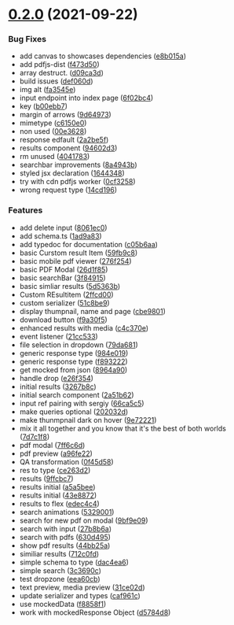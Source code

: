 # [0.2.0](https://github.com/jina-ai/jina-ui/compare/v0.1.5...v0.2.0) (2021-09-22)


### Bug Fixes

* add canvas to showcases dependencies ([e8b015a](https://github.com/jina-ai/jina-ui/commit/e8b015a61dc4cb3630ff82dcdd28fcee650f1c1f))
* add pdfjs-dist ([f473d50](https://github.com/jina-ai/jina-ui/commit/f473d50cbfcec4c0992b82b0d878f9bf3d653ef7))
* array destruct. ([d09ca3d](https://github.com/jina-ai/jina-ui/commit/d09ca3dc4a45d31eefc09116e3a0547b1dd131bb))
* build issues ([def060d](https://github.com/jina-ai/jina-ui/commit/def060d4d15eaae24ed9e1414d2689c30e79ca2c))
* img alt ([fa3545e](https://github.com/jina-ai/jina-ui/commit/fa3545e659770f9d063e8c0907bc975f4b2a5408))
* input endpoint into index page ([6f02bc4](https://github.com/jina-ai/jina-ui/commit/6f02bc4c46e5c0e170faa7c54b09ff6468a05b7d))
* key ([b00ebb7](https://github.com/jina-ai/jina-ui/commit/b00ebb775dc2534ed364d77337d89957b9d0f69d))
* margin of arrows ([9d64973](https://github.com/jina-ai/jina-ui/commit/9d6497323ffedb0fe6fa9402cd49186135f1a38d))
* mimetype ([c6150e0](https://github.com/jina-ai/jina-ui/commit/c6150e0428ad37f794655e5b24ad1ad4fe108250))
* non used ([00e3628](https://github.com/jina-ai/jina-ui/commit/00e362847c1631b34ca09065c5b03c67abb1fc36))
* response edfault ([2a2be5f](https://github.com/jina-ai/jina-ui/commit/2a2be5fe1644db47112b97b0f614658a8e361009))
* results component ([94602d3](https://github.com/jina-ai/jina-ui/commit/94602d3b0104aa03bac0d32dec784e9d1d2a1d77))
* rm unused ([4041783](https://github.com/jina-ai/jina-ui/commit/4041783f956fdd2f79cbcafeb8945f041bd6bc69))
* searchbar improvements ([8a4943b](https://github.com/jina-ai/jina-ui/commit/8a4943b129becebf3cf77e72153696bd9299b4f9))
* styled jsx declaration ([1644348](https://github.com/jina-ai/jina-ui/commit/1644348a74bed8b0a6e338a4f9a057a9093c5376))
* try with cdn pdfjs worker ([0cf3258](https://github.com/jina-ai/jina-ui/commit/0cf3258bb966edac92154bf70bea7a3592708d24))
* wrong request type ([14cd196](https://github.com/jina-ai/jina-ui/commit/14cd1969a8d24e180fa7c6f148494670c8028ef1))


### Features

* add delete input ([8061ec0](https://github.com/jina-ai/jina-ui/commit/8061ec0b6226237d6462725559076563ffba7eb4))
* add schema.ts ([1ad9a83](https://github.com/jina-ai/jina-ui/commit/1ad9a83464ebcbb95708991dbafe3f2cd39cbf6f))
* add typedoc for documentation ([c05b6aa](https://github.com/jina-ai/jina-ui/commit/c05b6aa60e7f7eebd094ec8deb986c16386abdbf))
* basic Curstom result Item ([59fb9c8](https://github.com/jina-ai/jina-ui/commit/59fb9c8067f8c91b3130a965043d977fcd286567))
* basic mobile pdf viewer ([276f254](https://github.com/jina-ai/jina-ui/commit/276f254084ef89de74aab49d1d7ee667ab8c3cea))
* basic PDF Modal ([26d1f85](https://github.com/jina-ai/jina-ui/commit/26d1f85d14efbdcf23f3c545ab22ad8012c545be))
* basic searchBar ([3f84915](https://github.com/jina-ai/jina-ui/commit/3f84915ca2177ad2c0f938f5e7c242c4b9ac8d98))
* basic simliar results ([5d5363b](https://github.com/jina-ai/jina-ui/commit/5d5363b81dab4ee4940fc1de305316f2ae18104a))
* Custom REsultitem ([2ffcd00](https://github.com/jina-ai/jina-ui/commit/2ffcd006f2bfdb5405e723a8e96595602ae5928a))
* custom serializer ([51c8be9](https://github.com/jina-ai/jina-ui/commit/51c8be9965d9a81109cdf7a0fe0978dfe8d86440))
* display thumpnail, name and page ([cbe9801](https://github.com/jina-ai/jina-ui/commit/cbe980183c57e5660c7d98c86c6cefb76d19dbc5))
* download button ([f9a30f5](https://github.com/jina-ai/jina-ui/commit/f9a30f5c7d60a6b9f2ba53e4f310e2bad50f9b16))
* enhanced results with media ([c4c370e](https://github.com/jina-ai/jina-ui/commit/c4c370ec6f6bf8427abf05d3f6b822fde9570422))
* event listener ([21cc533](https://github.com/jina-ai/jina-ui/commit/21cc5335fe40f6366327ad3b3ce6c33b2db16389))
* file selection in dropdown ([79da681](https://github.com/jina-ai/jina-ui/commit/79da681d27c06e01aace3fccba8e2dec735ea9ae))
* generic response type ([984e019](https://github.com/jina-ai/jina-ui/commit/984e019ac0f265f155edfc105c597caa0f1488ca))
* generic response type ([f893222](https://github.com/jina-ai/jina-ui/commit/f8932225bbf6d17250a4be2c814d76460722d492))
* get mocked from json ([8964a90](https://github.com/jina-ai/jina-ui/commit/8964a900ae7ad3b2247adc89d570f292f80b69cb))
* handle drop ([e26f354](https://github.com/jina-ai/jina-ui/commit/e26f3541eb15812c368ea287effe2b7435a56588))
* initial results ([3267b8c](https://github.com/jina-ai/jina-ui/commit/3267b8cd51c7f8e6b45a6b80c3a9396bfadf785d))
* initial search component ([2a51b62](https://github.com/jina-ai/jina-ui/commit/2a51b62f93b8fd41b2d31f1964b1507f34501165))
* input ref pairing with sergiy ([66ca5c5](https://github.com/jina-ai/jina-ui/commit/66ca5c577fd5cc05307ce578ce8dc916e8a249cf))
* make queries optional ([202032d](https://github.com/jina-ai/jina-ui/commit/202032d99d4814669213ad3c79ffa7980eaf0856))
* make thunmpnail dark on hover ([9e72221](https://github.com/jina-ai/jina-ui/commit/9e72221083c71477cb50f59b984d0159b66d6399))
* mix it all together and you know that it's the best of both worlds ([7d7c1f8](https://github.com/jina-ai/jina-ui/commit/7d7c1f8054b9bc40cdb202c59ca5d1bf26508ec2))
* pdf modal ([7ff6c6d](https://github.com/jina-ai/jina-ui/commit/7ff6c6d1eff40b6f9ca42c286e728937adfa902a))
* pdf preview ([a96fe22](https://github.com/jina-ai/jina-ui/commit/a96fe229b0660185cf2c1348ad00c556a456c308))
* QA transformation ([0f45d58](https://github.com/jina-ai/jina-ui/commit/0f45d588f29dc2fdfa68f5eb2f605c881da99ee0))
* res to type ([ce263d2](https://github.com/jina-ai/jina-ui/commit/ce263d29dae2f49d78570634e3fb59fcbd8f120f))
* results ([9ffcbc7](https://github.com/jina-ai/jina-ui/commit/9ffcbc7558a32424e32bdcb64f4c6f79e6c2f858))
* results initial ([a5a5bee](https://github.com/jina-ai/jina-ui/commit/a5a5beea8962efd6474cbd27002d198e1a407fb5))
* results initial ([43e8872](https://github.com/jina-ai/jina-ui/commit/43e88724d7b156828c9c4d855344596f572fe8ed))
* results to flex ([edec4c4](https://github.com/jina-ai/jina-ui/commit/edec4c42bc8c0723d0d964bc9fa656b3f6ad49cd))
* search animations ([5329001](https://github.com/jina-ai/jina-ui/commit/532900157779b2c0740fb714f3132de8151e4867))
* search for new pdf on modal ([9bf9e09](https://github.com/jina-ai/jina-ui/commit/9bf9e09d646bc70b6df1d43755773dc8b78a52b7))
* search with input ([27b8b6a](https://github.com/jina-ai/jina-ui/commit/27b8b6a2dff615a989755e8d275ae41ffb7f54b7))
* search with pdfs ([630d495](https://github.com/jina-ai/jina-ui/commit/630d495d8ab641b2c3d5c8e6a1782fcd4bc4dc4b))
* show pdf results ([44bb25a](https://github.com/jina-ai/jina-ui/commit/44bb25ae402ade938e57f1cc798afd92c709c02d))
* similiar results ([712c0fd](https://github.com/jina-ai/jina-ui/commit/712c0fd7a23ee37c5f4639da4b1286fb0d15f81f))
* simple schema to type ([dac4ea6](https://github.com/jina-ai/jina-ui/commit/dac4ea661022644601f6248ddfd9e2a68d9687eb))
* simple search ([3c3690c](https://github.com/jina-ai/jina-ui/commit/3c3690c8355a7a39a80758b0d36112959b366453))
* test dropzone ([eea60cb](https://github.com/jina-ai/jina-ui/commit/eea60cb820f4e166433889f68477d4d0b44a34ee))
* text preview, media preview ([31ce02d](https://github.com/jina-ai/jina-ui/commit/31ce02d8cce1e6afc4c3b86162a96fc5e3a99853))
* update serializer and types ([caf961c](https://github.com/jina-ai/jina-ui/commit/caf961c04946208e44d4898a7502920af3af5325))
* use mockedData ([f8858f1](https://github.com/jina-ai/jina-ui/commit/f8858f178d5b61bde861b35ac9648bb99b17fca5))
* work with mockedResponse Object ([d5784d8](https://github.com/jina-ai/jina-ui/commit/d5784d87c1477bb230045cfdc8cb1b6e342667fe))
